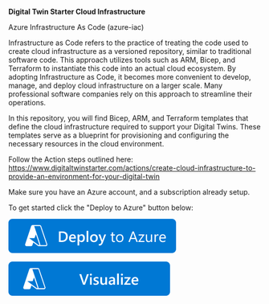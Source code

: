 **Digital Twin Starter Cloud Infrastructure**

Azure Infrastructure As Code (azure-iac)

Infrastructure as Code refers to the practice of treating the code used to create cloud infrastructure as a versioned repository, similar to traditional software code. This approach utilizes tools such as ARM, Bicep, and Terraform to instantiate this code into an actual cloud ecosystem. By adopting Infrastructure as Code, it becomes more convenient to develop, manage, and deploy cloud infrastructure on a larger scale. Many professional software companies rely on this approach to streamline their operations.

In this repository, you will find Bicep, ARM, and Terraform templates that define the cloud infrastructure required to support your Digital Twins. These templates serve as a blueprint for provisioning and configuring the necessary resources in the cloud environment.

Follow the Action steps outlined here: 
https://www.digitaltwinstarter.com/actions/create-cloud-infrastructure-to-provide-an-environment-for-your-digital-twin

Make sure you have an Azure account, and a subscription already setup.

To get started click the "Deploy to Azure" button below:

[![Deploy To Azure](https://raw.githubusercontent.com/DigitalBotLab/azure-iac/main/deploytoazure.svg?sanitize=true)](https://portal.azure.com/#create/Microsoft.Template/uri/https%3A%2F%2Fraw.githubusercontent.com%2FDigitalBotLab%2Fazure-iac%2Fmain%2Fbicep-testenv%2Fmain.json)

[![Visualize](https://raw.githubusercontent.com/DigitalBotLab/azure-iac/main/visualizebutton.svg?sanitize=true)](http://armviz.io/#/?load=https%3A%2F%2Fraw.githubusercontent.com%2FDigitalBotLab%2Fazure-iac%2Fmain%2Fbicep-testenv%2Fmain.json)
